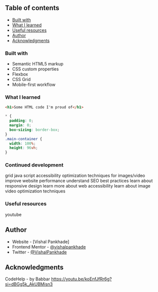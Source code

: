 ## Table of contents

- [Built with](#built-with)
- [What I learned](#what-i-learned)
- [Useful resources](#useful-resources)
- [Author](#author)
- [Acknowledgments](#acknowledgments)

### Built with

- Semantic HTML5 markup
- CSS custom properties
- Flexbox
- CSS Grid
- Mobile-first workflow

### What I learned

```html
<h1>Some HTML code I'm proud of</h1>
```

```css
* {
  padding: 0;
  margin: 0;
  box-sizing: border-box;
}
.main-container {
  width: 100%;
  height: 96vh;
}
```

### Continued development

grid
java script
accessibility
optimization techniques for images/video
improve website performance
understand SEO best practices
learn about responsive design
learn more about web accessibility
learn about image video optimization techniques

### Useful resources

youtube

## Author

- Website - [Vishal Pankhade]
- Frontend Mentor - [@vishalpankhade](https://www.frontendmentor.io/profile/@vishalpankhade)
- Twitter - [@VishalPankhade](https://www.twitter.com/@VishalPankhade)

## Acknowledgments

CodeHelp - by Babbar
https://youtu.be/koEnfJfRr6g?si=dBGg5k_AkUBMisn3
